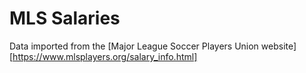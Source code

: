 # MLS Salaries
Data imported from the [Major League Soccer Players Union website][https://www.mlsplayers.org/salary_info.html]

